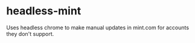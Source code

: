 # headless-mint
Uses headless chrome to make manual updates in mint.com for accounts they don't support. 

